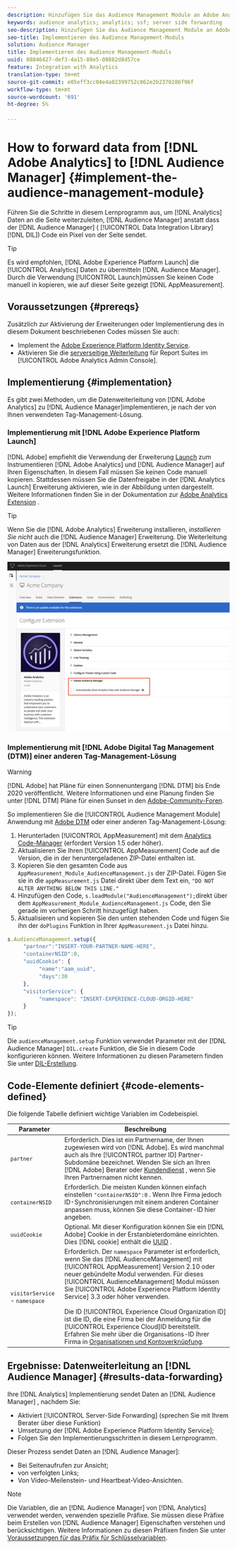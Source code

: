 ```yaml
---
description: Hinzufügen Sie das Audience Management Module an Adobe Analytics AppMeasurement, um Analytics-Daten an den Audience Manager weiterzuleiten, anstatt dass der DIL-Code (Audience Manager Data Integration Library) ein Pixel von der Seite sendet.
keywords: audience analytics; analytics; ssf; server side forwarding
seo-description: Hinzufügen Sie das Audience Management Module an Adobe Analytics AppMeasurement, um Analytics-Daten an den Audience Manager weiterzuleiten, anstatt dass der DIL-Code (Audience Manager Data Integration Library) ein Pixel von der Seite sendet.
seo-title: Implementieren des Audience Management-Moduls
solution: Audience Manager
title: Implementieren des Audience Management-Moduls
uuid: 08846427-def3-4a15-88e5-08882d8d57ce
feature: Integration with Analytics
translation-type: tm+mt
source-git-commit: e05eff3cc04e4a82399752c862e2b2370286f96f
workflow-type: tm+mt
source-wordcount: '691'
ht-degree: 5%

---
```



# How to forward data from [!DNL Adobe Analytics] to [!DNL Audience Manager] {#implement-the-audience-management-module}

Führen Sie die Schritte in diesem Lernprogramm aus, um [!DNL Analytics] Daten an die Seite weiterzuleiten, [!DNL Audience Manager] anstatt dass der [!DNL Audience Manager] ( [!UICONTROL Data Integration Library][!DNL DIL]) Code ein Pixel von der Seite sendet.

>[!TIP]
>
>Es wird empfohlen, [!DNL Adobe Experience Platform Launch] die [!UICONTROL Analytics] Daten zu übermitteln [!DNL Audience Manager]. Durch die Verwendung [!UICONTROL Launch]müssen Sie keinen Code manuell in kopieren, wie auf dieser Seite gezeigt [!DNL AppMeasurement].

## Voraussetzungen {#prereqs}

Zusätzlich zur Aktivierung der Erweiterungen oder Implementierung des in diesem Dokument beschriebenen Codes müssen Sie auch:

* Implement the [Adobe Experience Platform Identity Service](https://docs.adobe.com/content/help/de-DE/id-service/using/home.html).
* Aktivieren Sie die [serverseitige Weiterleitung](https://docs.adobe.com/help/en/analytics/admin/admin-tools/server-side-forwarding/ssf.html) für Report Suites im [!UICONTROL Adobe Analytics Admin Console].

## Implementierung {#implementation}

Es gibt zwei Methoden, um die Datenweiterleitung von [!DNL Adobe Analytics] zu [!DNL Audience Manager]implementieren, je nach der von Ihnen verwendeten Tag-Management-Lösung.

### Implementierung mit [!DNL Adobe Experience Platform Launch]

[!DNL Adobe] empfiehlt die Verwendung der Erweiterung [Launch](https://docs.adobe.com/content/help/en/launch/using/overview.html) zum Instrumentieren [!DNL Adobe Analytics] und [!DNL Audience Manager] auf Ihren Eigenschaften. In diesem Fall müssen Sie keinen Code manuell kopieren. Stattdessen müssen Sie die Datenfreigabe in der [!DNL Analytics Launch] Erweiterung aktivieren, wie in der Abbildung unten dargestellt. Weitere Informationen finden Sie in der Dokumentation zur [Adobe Analytics Extension](https://docs.adobe.com/content/help/en/launch/using/extensions-ref/adobe-extension/analytics-extension/overview.html#adobe-audience-manager) .

>[!TIP]
>
>Wenn Sie die [!DNL Adobe Analytics] Erweiterung installieren, *installieren Sie nicht* auch die [!DNL Audience Manager] Erweiterung. Die Weiterleitung von Daten aus der [!DNL Analytics] Erweiterung ersetzt die [!DNL Audience Manager] Erweiterungsfunktion.

![So aktivieren Sie die Datenfreigabe von der Adobe Analytics Extension in Audience Manager](/help/using/integration/assets/analytics-to-aam.png)

### Implementierung mit [!DNL Adobe Digital Tag Management (DTM)] einer anderen Tag-Management-Lösung

>[!WARNING]
>
>[!DNL Adobe] hat Pläne für einen Sonnenuntergang [!DNL DTM] bis Ende 2020 veröffentlicht. Weitere Informationen und eine Planung finden Sie unter [!DNL DTM] Pläne für einen Sunset in den [Adobe-Community-Foren](https://forums.adobe.com/community/experience-cloud/platform/launch/blog/2018/10/05/dtm-plans-for-a-sunset).

So implementieren Sie die [!UICONTROL Audience Management Module] Anwendung mit [Adobe DTM](https://docs.adobe.com/content/help/de-DE/dtm/using/dtm-home.html) oder einer anderen Tag-Management-Lösung:

1. Herunterladen [!UICONTROL AppMeasurement] mit dem [Analytics Code-Manager](https://docs.adobe.com/content/help/de-DE/analytics/admin/admin-tools/code-manager-admin.html) (erfordert Version 1.5 oder höher).
1. Aktualisieren Sie Ihren [!UICONTROL AppMeasurement] Code auf die Version, die in der heruntergeladenen ZIP-Datei enthalten ist.
1. Kopieren Sie den gesamten Code aus `AppMeasurement_Module_AudienceManagement.js` der ZIP-Datei. Fügen Sie sie in die `appMeasurement.js` Datei direkt über dem Text ein, `"DO NOT ALTER ANYTHING BELOW THIS LINE."`
1. Hinzufügen den Code, `s.loadModule("AudienceManagement");`direkt über dem `AppMeasurement_Module_AudienceManagement.js` Code, den Sie gerade im vorherigen Schritt hinzugefügt haben.
1. Aktualisieren und kopieren Sie den unten stehenden Code und fügen Sie ihn der `doPlugins` Funktion in Ihrer `AppMeasurement.js` Datei hinzu.

```js
s.AudienceManagement.setup({ 
     "partner":"INSERT-YOUR-PARTNER-NAME-HERE", 
     "containerNSID":0, 
     "uuidCookie": { 
          "name":"aam_uuid", 
          "days":30
     },
     "visitorService": {
          "namespace": "INSERT-EXPERIENCE-CLOUD-ORGID-HERE" 
     } 
});
```

>[!TIP]
>
>Die `audienceManagement.setup` Funktion verwendet Parameter mit der [!DNL Audience Manager] `DIL.create` Funktion, die Sie in diesem Code konfigurieren können. Weitere Informationen zu diesen Parametern finden Sie unter [DIL-Erstellung](../../dil/dil-class-overview/dil-create.md#dil-create).

## Code-Elemente definiert {#code-elements-defined}

Die folgende Tabelle definiert wichtige Variablen im Codebeispiel.

| Parameter | Beschreibung |
|--- |--- |
| `partner` | Erforderlich. Dies ist ein Partnername, der Ihnen zugewiesen wird von [!DNL Adobe]. Es wird manchmal auch als Ihre [!UICONTROL partner ID] Partner-Subdomäne bezeichnet.  Wenden Sie sich an Ihren [!DNL Adobe] Berater oder [Kundendienst](https://helpx.adobe.com/de/marketing-cloud/contact-support.html) , wenn Sie Ihren Partnernamen nicht kennen. |
| `containerNSID` | Erforderlich. Die meisten Kunden können einfach einstellen `"containerNSID":0` . Wenn Ihre Firma jedoch ID-Synchronisierungen mit einem anderen Container anpassen muss, können Sie diese Container-ID hier angeben. |
| `uuidCookie` | Optional. Mit dieser Konfiguration können Sie ein [!DNL Adobe] Cookie in der Erstanbieterdomäne einrichten. Dies [!DNL cookie] enthält die [UUID](../../reference/ids-in-aam.md) . |
| `visitorService` - `namespace` | Erforderlich. Der `namespace` Parameter ist erforderlich, wenn Sie das [!DNL AudienceManagement] mit [!UICONTROL AppMeasurement] Version 2.10 oder neuer gebündelte Modul verwenden. Für dieses [!UICONTROL AudienceManagement] Modul müssen Sie [!UICONTROL Adobe Experience Platform Identity Service] 3.3 oder höher verwenden. <br><br>Die ID [!UICONTROL Experience Cloud Organization ID] ist die ID, die eine Firma bei der Anmeldung für die [!UICONTROL Experience Cloud]ID bereitstellt. Erfahren Sie mehr über die Organisations-ID Ihrer Firma in [Organisationen und Kontoverknüpfung](https://docs.adobe.com/content/help/en/core-services/interface/manage-users-and-products/organizations.html). |

## Ergebnisse: Datenweiterleitung an [!DNL Audience Manager] {#results-data-forwarding}

Ihre [!DNL Analytics] Implementierung sendet Daten an [!DNL Audience Manager] , nachdem Sie:

* Aktiviert [!UICONTROL Server-Side Forwarding] (sprechen Sie mit Ihrem Berater über diese Funktion)
* Umsetzung der [!DNL Adobe Experience Platform Identity Service];
* Folgen Sie den Implementierungsschritten in diesem Lernprogramm.

Dieser Prozess sendet Daten an [!DNL Audience Manager]:

* Bei Seitenaufrufen zur Ansicht;
* von verfolgten Links;
* Von Video-Meilenstein- und Heartbeat-Video-Ansichten.

>[!NOTE]
>
>Die Variablen, die an [!DNL Audience Manager] von [!DNL Analytics] verwendet werden, verwenden spezielle Präfixe. Sie müssen diese Präfixe beim Erstellen von [!DNL Audience Manager] Eigenschaften verstehen und berücksichtigen. Weitere Informationen zu diesen Präfixen finden Sie unter [Voraussetzungen für das Präfix für Schlüsselvariablen](../../features/traits/trait-variable-prefixes.md).
